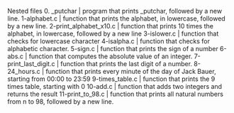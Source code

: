 Nested files
0. _putchar | program that prints _putchar, followed by a new line.
1-alphabet.c | function that prints the alphabet, in lowercase, followed by a new line.
2-print_alphabet_x10.c | function that prints 10 times the alphabet, in lowercase, followed by a new line
3-islower.c | function that checks for lowercase character
4-isalpha.c |  function that checks for alphabetic character.
5-sign.c | function that prints the sign of a number
6-abs.c | function that computes the absolute value of an integer.
7-print_last_digit.c | function that prints the last digit of a number.
8-24_hours.c | function that prints every minute of the day of Jack Bauer, starting from 00:00 to 23:59
9-times_table.c | function that prints the 9 times table, starting with 0
10-add.c | function that adds two integers and returns the result
11-print_to_98.c | function that prints all natural numbers from n to 98, followed by a new line.
